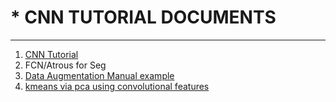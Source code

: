 # * CNN TUTORIAL DOCUMENTS

---
1. [CNN Tutorial](https://github.com/oryondark/-/blob/master/DeepLearning_master/ConvolutionNet.ipynb)
2. FCN/Atrous for Seg
3. [Data Augmentation Manual example](https://github.com/oryondark/-/blob/master/DeepLearning_master/Augmentation_Tutorial/Data%20Augmentation.md)
4. [kmeans via pca using convolutional features](https://github.com/oryondark/-/tree/master/DeepLearning_master/Convolutional_Similarity_Analysis_Using_Kmeans_viaPCA)
